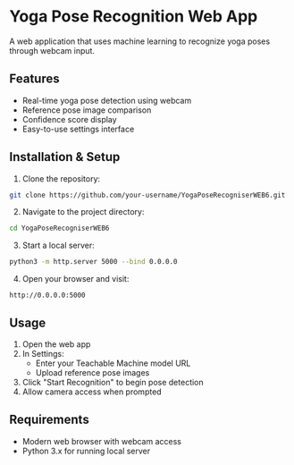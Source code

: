 
# Yoga Pose Recognition Web App

A web application that uses machine learning to recognize yoga poses through webcam input.

## Features
- Real-time yoga pose detection using webcam
- Reference pose image comparison
- Confidence score display
- Easy-to-use settings interface

## Installation & Setup

1. Clone the repository:
```bash
git clone https://github.com/your-username/YogaPoseRecogniserWEB6.git
```

2. Navigate to the project directory:
```bash
cd YogaPoseRecogniserWEB6
```

3. Start a local server:
```bash
python3 -m http.server 5000 --bind 0.0.0.0
```

4. Open your browser and visit:
```
http://0.0.0.0:5000
```

## Usage
1. Open the web app
2. In Settings:
   - Enter your Teachable Machine model URL
   - Upload reference pose images
3. Click "Start Recognition" to begin pose detection
4. Allow camera access when prompted

## Requirements
- Modern web browser with webcam access
- Python 3.x for running local server
